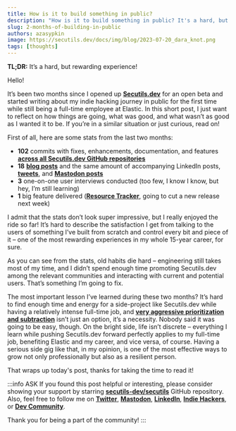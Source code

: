 ```yaml
---
title: How is it to build something in public?
description: "How is it to build something in public? It's a hard, but rewarding experience!"
slug: 2-months-of-building-in-public
authors: azasypkin
image: https://secutils.dev/docs/img/blog/2023-07-20_dara_knot.png
tags: [thoughts]
---
```


**TL;DR:** It’s a hard, but rewarding experience!

Hello!

It’s been two months since I opened up [**Secutils.dev**](https://secutils.dev/) for an open beta and started writing about my indie hacking journey in public for the first time while still being a full-time employee at Elastic. In this short post, I just want to reflect on how things are going, what was good, and what wasn’t as good as I wanted it to be. If you’re in a similar situation or just curious, read on!

<!--truncate-->

First of all, here are some stats from the last two months:

* **102** commits with fixes, enhancements, documentation, and features [**across all Secutils.dev GitHub repositories**](https://github.com/secutils-dev) 
* **18** [**blog posts**](https://secutils.dev/docs/blog/) and the same amount of accompanying LinkedIn posts, [**tweets**](https://twitter.com/aleh_zasypkin), and [**Mastodon posts**](https://infosec.exchange/@azasypkin)
* **3** one-on-one user interviews conducted (too few, I know I know, but hey, I’m still learning)
* **1** big feature delivered ([**Resource Tracker**](https://github.com/secutils-dev/secutils/issues/14), going to cut a new release next week)

I admit that the stats don’t look super impressive, but I really enjoyed the ride so far! It’s hard to describe the satisfaction I get from talking to the users of something I’ve built from scratch and control every bit and piece of it – one of the most rewarding experiences in my whole 15-year career, for sure.

As you can see from the stats, old habits die hard – engineering still takes most of my time, and I didn’t spend enough time promoting Secutils.dev among the relevant communities and interacting with current and potential users. That’s something I’m going to fix.

The most important lesson I’ve learned during these two months? It’s hard to find enough time and energy for a side-project like Secutils.dev while having a relatively intense full-time job, and [**very aggressive prioritization and subtraction**](https://secutils.dev/docs/blog/time-management) isn’t just an option, it’s a necessity. Nobody said it was going to be easy, though. On the bright side, life isn’t discrete – everything I learn while pushing Secutils.dev forward perfectly applies to my full-time job, benefiting Elastic and my career, and vice versa, of course. Having a serious side gig like that, in my opinion, is one of the most effective ways to grow not only professionally but also as a resilient person.

That wraps up today's post, thanks for taking the time to read it!

:::info ASK
If you found this post helpful or interesting, please consider showing your support by starring [**secutils-dev/secutils**](https://github.com/secutils-dev/secutils) GitHub repository. Also, feel free to follow me on [**Twitter**](https://twitter.com/aleh_zasypkin), [**Mastodon**](https://infosec.exchange/@azasypkin), [**LinkedIn**](https://www.linkedin.com/in/azasypkin/), [**Indie Hackers**](https://www.indiehackers.com/azasypkin/history), or [**Dev Community**](https://dev.to/azasypkin).

Thank you for being a part of the community!
:::
